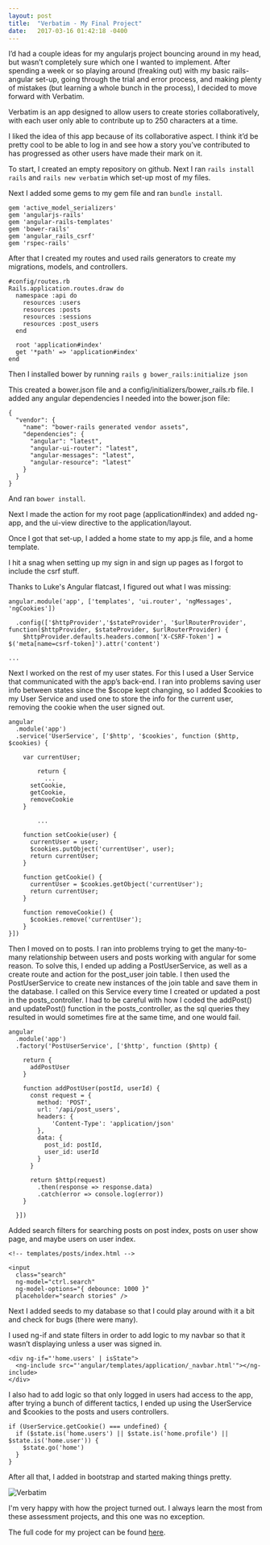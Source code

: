 ```yaml
---
layout: post
title:  "Verbatim - My Final Project"
date:   2017-03-16 01:42:18 -0400
---
```


I’d had a couple ideas for my angularjs project bouncing around in my head, but wasn’t completely sure which one I wanted to implement. After spending a week or so playing around (freaking out) with my basic rails-angular set-up, going through the trial and error process, and making plenty of mistakes (but learning a whole bunch in the process), I decided to move forward with Verbatim.

Verbatim is an app designed to allow users to create stories collaboratively, with each user only able to contribute up to 250 characters at a time.

I liked the idea of this app because of its collaborative aspect. I think it’d be pretty cool to be able to log in and see how a story you’ve contributed to has progressed as other users have made their mark on it.

To start, I created an empty repository on github. Next I ran `rails install rails` and `rails new verbatim` which set-up most of my files.

Next I added some gems to my gem file and ran `bundle install`.

```
gem 'active_model_serializers'
gem 'angularjs-rails'
gem 'angular-rails-templates'
gem 'bower-rails'
gem 'angular_rails_csrf'
gem 'rspec-rails'
```

After that I created my routes and used rails generators to create my migrations, models, and controllers.

```
#config/routes.rb
Rails.application.routes.draw do
  namespace :api do
    resources :users
    resources :posts
    resources :sessions
    resources :post_users
  end

  root 'application#index'
  get '*path' => 'application#index'
end

```

Then I installed bower by running `rails g bower_rails:initialize json`

This created a bower.json file and a config/initializers/bower_rails.rb file. I added any angular dependencies I needed into the bower.json file:

```
{
  "vendor": {
    "name": "bower-rails generated vendor assets",
    "dependencies": {
      "angular": "latest",
      "angular-ui-router": "latest",
      "angular-messages": "latest",
      "angular-resource": "latest"
    }
  }
}
```

And ran `bower install`.

Next I made the action for my root page (application#index) and added ng-app, and the ui-view directive to the application/layout.

Once I got that set-up, I added a home state to my app.js file, and a home template.

I hit a snag when setting up my sign in and sign up pages as I forgot to include the csrf stuff.

Thanks to Luke's Angular flatcast, I figured out what I was missing:

```
angular.module('app', ['templates', 'ui.router', 'ngMessages', 'ngCookies'])

  .config(['$httpProvider','$stateProvider', '$urlRouterProvider', function($httpProvider, $stateProvider, $urlRouterProvider) {
    $httpProvider.defaults.headers.common['X-CSRF-Token'] = $('meta[name=csrf-token]').attr('content')

...
```

Next I worked on the rest of my user states. For this I used a User Service that communicated with the app’s back-end. I ran into problems saving user info between states since the $scope kept changing, so I added $cookies to my User Service and used one to store the info for the current user, removing the cookie when the user signed out.

```
angular
  .module('app')
  .service('UserService', ['$http', '$cookies', function ($http, $cookies) {

    var currentUser;
		
		return {
		  ...
      setCookie,
      getCookie,
      removeCookie
    }
		
		...
		
    function setCookie(user) {
      currentUser = user;
      $cookies.putObject('currentUser', user);
      return currentUser;
    }

    function getCookie() {
      currentUser = $cookies.getObject('currentUser');
      return currentUser;
    }

    function removeCookie() {
      $cookies.remove('currentUser');
    }
}])
```

Then I moved on to posts. I ran into problems trying to get the many-to-many relationship between users and posts working with angular for some reason. To solve this, I ended up adding a PostUserService, as well as a create route and action for the post_user join table. I then used the PostUserService to create new instances of the join table and save them in the database. I called on this Service every time I created or updated a post in the posts_controller. I had to be careful with how I coded the addPost() and updatePost() function in the posts_controller, as the sql queries they resulted in would sometimes fire at the same time, and one would fail.

```
angular
  .module('app')
  .factory('PostUserService', ['$http', function ($http) {

    return {
      addPostUser
    }

    function addPostUser(postId, userId) {
      const request = {
        method: 'POST',
        url: '/api/post_users',
        headers: {
            'Content-Type': 'application/json'
        },
        data: {
          post_id: postId,
          user_id: userId
        }
      }

      return $http(request)
        .then(response => response.data)
        .catch(error => console.log(error))
    }

  }])
```

Added search filters for searching posts on post index, posts on user show page, and maybe users on user index.

```
<!-- templates/posts/index.html -->

<input
  class="search"
  ng-model="ctrl.search"
  ng-model-options="{ debounce: 1000 }"
  placeholder="search stories" />
```

Next I added seeds to my database so that I could play around with it a bit and check for bugs (there were many).

I used ng-if and state filters in order to add logic to my navbar so that it wasn’t displaying unless a user was signed in.

```
<div ng-if="'home.users' | isState">
  <ng-include src="'angular/templates/application/_navbar.html'"></ng-include>
</div>
```

I also had to add logic so that only logged in users had access to the app, after trying a bunch of different tactics, I ended up using the UserService and $cookies to the posts and users controllers.

```
if (UserService.getCookie() === undefined) {
  if ($state.is('home.users') || $state.is('home.profile') || $state.is('home.user')) {
    $state.go('home')
  }
}
```

After all that, I added in bootstrap and started making things pretty.

![Verbatim](http://imgur.com/a/JGMbs)

I'm very happy with how the project turned out. I always learn the most from these assessment projects, and this one was no exception.

The full code for my project can be found [here](https://github.com/hilaryml/verbatim).
 
